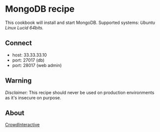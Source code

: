 # MongoDB recipe

This cookbook will install and start MongoDB.
Supported systems: *Ubuntu Linux Lucid 64bits.*

## Connect

- host: 33.33.33.10
- port: 27017 (db)
- port: 28017 (web admin)

## Warning

*Disclaimer:* This recipe should never be used on production environments as
it's insecure on purpose.

## About

[CrowdInteractive](http://crowdint.com)
